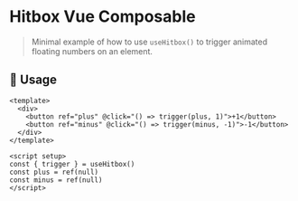 # Hitbox Vue Composable

> Minimal example of how to use `useHitbox()` to trigger animated floating numbers on an element.

## 🔧 Usage

```vue
<template>
  <div>
    <button ref="plus" @click="() => trigger(plus, 1)">+1</button>
    <button ref="minus" @click="() => trigger(minus, -1)">-1</button>
  </div>
</template>

<script setup>
const { trigger } = useHitbox()
const plus = ref(null)
const minus = ref(null)
</script>
